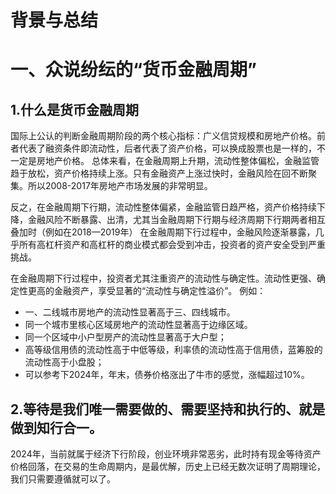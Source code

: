 # 背景与总结


# 一、众说纷纭的“货币金融周期”
## 1.什么是货币金融周期
国际上公认的判断金融周期阶段的两个核心指标：广义信贷规模和房地产价格。前者代表了融资条件即流动性，后者代表了资产价格，可以换成股票也是一样的，不一定是房地产价格。
总体来看，在金融周期上升期，流动性整体偏松，金融监管趋于放松，资产价格持续上涨。只有金融资产上涨过快时，金融风险在回不断聚集。所以2008-2017年房地产市场发展的非常明显。

反之，在金融周期下行期，流动性整体偏紧，金融监管日趋严格，资产价格持续下降，金融风险不断暴露、出清，尤其当金融周期下行期与经济周期下行期两者相互叠加时（例如在2018—2019年）
在金融周期下行过程中，金融风险逐渐暴露，几乎所有高杠杆资产和高杠杆的商业模式都会受到冲击，投资者的资产安全受到严重挑战。

在金融周期下行过程中，投资者尤其注重资产的流动性与确定性。流动性更强、确定性更高的金融资产，享受显著的“流动性与确定性溢价”。
例如：
* 一、二线城市房地产的流动性显著高于三、四线城市。
* 同一个城市里核心区域房地产的流动性显著高于边缘区域。
* 同一个区域中小户型房产的流动性显著高于大户型；
* 高等级信用债的流动性高于中低等级，利率债的流动性高于信用债，蓝筹股的流动性高于小盘股；
* 可以参考下2024年，年末，债券价格涨出了牛市的感觉，涨幅超过10%。

## 2.等待是我们唯一需要做的、需要坚持和执行的、就是做到知行合一。
2024年，当前就属于经济下行阶段，创业环境非常恶劣，此时持有现金等待资产价格回落，在交易的生命周期内，是最优解，历史上已经无数次证明了周期理论，我们只需要遵循就可以了。

